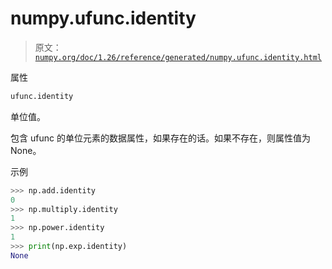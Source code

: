 # numpy.ufunc.identity

> 原文：[`numpy.org/doc/1.26/reference/generated/numpy.ufunc.identity.html`](https://numpy.org/doc/1.26/reference/generated/numpy.ufunc.identity.html)

属性

```py
ufunc.identity
```

单位值。

包含 ufunc 的单位元素的数据属性，如果存在的话。如果不存在，则属性值为 None。

示例

```py
>>> np.add.identity
0
>>> np.multiply.identity
1
>>> np.power.identity
1
>>> print(np.exp.identity)
None 
```
